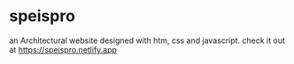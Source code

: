 # speispro
an Architectural website designed with htm, css and javascript.
check it out at https://speispro.netlify.app
